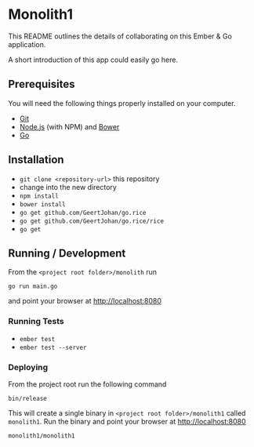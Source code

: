 # Monolith1

This README outlines the details of collaborating on this Ember & Go application.

A short introduction of this app could easily go here.

## Prerequisites

You will need the following things properly installed on your computer.

* [Git](http://git-scm.com/)
* [Node.js](http://nodejs.org/) (with NPM) and [Bower](http://bower.io/)
* [Go](http://golang.org)

## Installation

* `git clone <repository-url>` this repository
* change into the new directory
* `npm install`
* `bower install`
* `go get github.com/GeertJohan/go.rice`
* `go get github.com/GeertJohan/go.rice/rice`
* `go get`


## Running / Development

From the `<project root folder>/monolith` run

    go run main.go

and point your browser at [http://localhost:8080](http://localhost:8080)

### Running Tests

* `ember test`
* `ember test --server`

### Deploying

From the project root run the following command

    bin/release

This will create a single binary in `<project root folder>/monolith1` called `monolith1`. Run the binary and point your browser at [http://localhost:8080](http://localhost:8080)

    monolith1/monolith1
